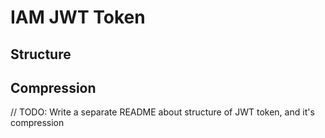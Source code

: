 # IAM JWT Token 

## Structure

## Compression

// TODO: Write a separate README about structure of JWT token, and it's compression